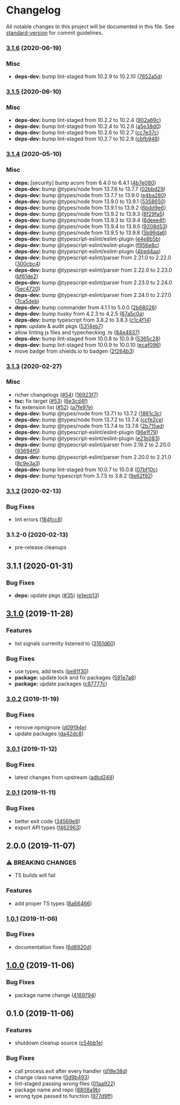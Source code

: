# Changelog

All notable changes to this project will be documented in this file. See [standard-version](https://github.com/conventional-changelog/standard-version) for commit guidelines.

### [3.1.6](https://github.com/hypercliq/shutdown-cleanup/compare/v3.1.5...v3.1.6) (2020-06-19)

### Misc

- **deps-dev:** bump lint-staged from 10.2.9 to 10.2.10 ([7652a5d](https://github.com/hypercliq/shutdown-cleanup/commit/7652a5d2f5f5d6e1219e50dbd2f9283e95d44de1))

### [3.1.5](https://github.com/hypercliq/shutdown-cleanup/compare/v3.1.4...v3.1.5) (2020-06-10)

### Misc

- **deps-dev:** bump lint-staged from 10.2.2 to 10.2.4 ([902a69c](https://github.com/hypercliq/shutdown-cleanup/commit/902a69c8ef1418446724c955a5eae5b059a0a854))
- **deps-dev:** bump lint-staged from 10.2.4 to 10.2.6 ([a5e38d0](https://github.com/hypercliq/shutdown-cleanup/commit/a5e38d0ad4f6e5aafc9f028b3376985ee0c37107))
- **deps-dev:** bump lint-staged from 10.2.6 to 10.2.7 ([cc7e37c](https://github.com/hypercliq/shutdown-cleanup/commit/cc7e37cdf5c652ef22530a402ced632ef68c053f))
- **deps-dev:** bump lint-staged from 10.2.7 to 10.2.9 ([cbfb948](https://github.com/hypercliq/shutdown-cleanup/commit/cbfb948bd2989408cf89ca77f6f0c84c1f69b35c))

### [3.1.4](https://github.com/hypercliq/shutdown-cleanup/compare/v3.1.3...v3.1.4) (2020-05-10)

### Misc

- **deps:** [security] bump acorn from 6.4.0 to 6.4.1 ([4b7e080](https://github.com/hypercliq/shutdown-cleanup/commit/4b7e08024faaef5ccb6c6e3ac5997e7ffa1e45dd))
- **deps-dev:** bump @types/node from 13.7.6 to 13.7.7 ([02bbd29](https://github.com/hypercliq/shutdown-cleanup/commit/02bbd29eb8a1394f87b7344a8a1665ad55364036))
- **deps-dev:** bump @types/node from 13.7.7 to 13.9.0 ([e4ba280](https://github.com/hypercliq/shutdown-cleanup/commit/e4ba280ac31742c4fe60a81e33f2a817e04f4039))
- **deps-dev:** bump @types/node from 13.9.0 to 13.9.1 ([5358650](https://github.com/hypercliq/shutdown-cleanup/commit/53586507a3e98fd5eac28d50dc48db46a8b6c19b))
- **deps-dev:** bump @types/node from 13.9.1 to 13.9.2 ([6bdd9e6](https://github.com/hypercliq/shutdown-cleanup/commit/6bdd9e6c4a4527f87f222d36c6a7e519ff8a0955))
- **deps-dev:** bump @types/node from 13.9.2 to 13.9.3 ([8f29fa5](https://github.com/hypercliq/shutdown-cleanup/commit/8f29fa5766148adb2d2032a473d432a3d0e11a12))
- **deps-dev:** bump @types/node from 13.9.3 to 13.9.4 ([6deee4f](https://github.com/hypercliq/shutdown-cleanup/commit/6deee4f183a76318c77d749e066368598a753649))
- **deps-dev:** bump @types/node from 13.9.4 to 13.9.5 ([9208d53](https://github.com/hypercliq/shutdown-cleanup/commit/9208d5347293213538dc882a99d232b66eff5240))
- **deps-dev:** bump @types/node from 13.9.5 to 13.9.8 ([5b96da6](https://github.com/hypercliq/shutdown-cleanup/commit/5b96da674679493a3d2ab9dbc78e217483b7d92f))
- **deps-dev:** bump @typescript-eslint/eslint-plugin ([e4e8b5b](https://github.com/hypercliq/shutdown-cleanup/commit/e4e8b5b465c845ba7f6d38f616782ddd6899056f))
- **deps-dev:** bump @typescript-eslint/eslint-plugin ([f956e8c](https://github.com/hypercliq/shutdown-cleanup/commit/f956e8cab5f67566b21500b7b266ec9aa7b3c149))
- **deps-dev:** bump @typescript-eslint/eslint-plugin ([4bed4aa](https://github.com/hypercliq/shutdown-cleanup/commit/4bed4aad07ade3d23abd2cfb2567f703f7947878))
- **deps-dev:** bump @typescript-eslint/parser from 2.21.0 to 2.22.0 ([300cbc4](https://github.com/hypercliq/shutdown-cleanup/commit/300cbc400c360a4c6c47744b540051c1e7136124))
- **deps-dev:** bump @typescript-eslint/parser from 2.22.0 to 2.23.0 ([bf61de2](https://github.com/hypercliq/shutdown-cleanup/commit/bf61de2c2776ba41d112f474fe6255c024571704))
- **deps-dev:** bump @typescript-eslint/parser from 2.23.0 to 2.24.0 ([5ec4720](https://github.com/hypercliq/shutdown-cleanup/commit/5ec4720c2836c68db002ea5586dc63f7305bf871))
- **deps-dev:** bump @typescript-eslint/parser from 2.24.0 to 2.27.0 ([7ca5deb](https://github.com/hypercliq/shutdown-cleanup/commit/7ca5debfabd10f01b1db866a445217ef42a46011))
- **deps-dev:** bump commander from 4.1.1 to 5.0.0 ([2b68026](https://github.com/hypercliq/shutdown-cleanup/commit/2b68026ccacb543a2dd401c3b78e9cec8319986a))
- **deps-dev:** bump husky from 4.2.3 to 4.2.5 ([67a5c0a](https://github.com/hypercliq/shutdown-cleanup/commit/67a5c0af96307a20dfc5f85923158723f2613aa4))
- **deps-dev:** bump typescript from 3.8.2 to 3.8.3 ([c1c4f14](https://github.com/hypercliq/shutdown-cleanup/commit/c1c4f14c5b27568e1d851097597bac6bd7dcb914))
- **npm:** update & audit pkgs ([5314eb7](https://github.com/hypercliq/shutdown-cleanup/commit/5314eb7a87778834d011328834e65515d3550071))
- allow linting js files and typechecking .ts ([84e4837](https://github.com/hypercliq/shutdown-cleanup/commit/84e4837b4637f3f8dc7e394a4cfba30c2f7da90b))
- **deps-dev:** bump lint-staged from 10.0.8 to 10.0.9 ([5365c28](https://github.com/hypercliq/shutdown-cleanup/commit/5365c289dce2c4f106a759c75519f15186b67a0f))
- **deps-dev:** bump lint-staged from 10.0.9 to 10.0.10 ([ecaf096](https://github.com/hypercliq/shutdown-cleanup/commit/ecaf096106a70c2c2fcf03b5562a17d03d51f749))
- move badge from shields.io to badgen ([2f264b3](https://github.com/hypercliq/shutdown-cleanup/commit/2f264b3766b34a0ee41a2b2a122bc9b425b6730c))

### [3.1.3](https://github.com/hypercliq/shutdown-cleanup/compare/v3.1.2...v3.1.3) (2020-02-27)

### Misc

- richer changelogs ([#54](https://github.com/hypercliq/shutdown-cleanup/issues/54)) ([16923f7](https://github.com/hypercliq/shutdown-cleanup/commit/16923f73f006cdfcad8c9ed050d7bac4bfd65346))
- **tsc:** fix target ([#53](https://github.com/hypercliq/shutdown-cleanup/issues/53)) ([6e3cd4f](https://github.com/hypercliq/shutdown-cleanup/commit/6e3cd4f20053a70175e2c420c9b36adf1025b7e5))
- fix extension list ([#52](https://github.com/hypercliq/shutdown-cleanup/issues/52)) ([a7fe97e](https://github.com/hypercliq/shutdown-cleanup/commit/a7fe97eb9f3a4ef25eeef51c345e840a88e64e79))
- **deps-dev:** bump @types/node from 13.7.1 to 13.7.2 ([1861c3c](https://github.com/hypercliq/shutdown-cleanup/commit/1861c3c77da5062e0626cb3e80bf423f39107919))
- **deps-dev:** bump @types/node from 13.7.2 to 13.7.4 ([ccfe2ce](https://github.com/hypercliq/shutdown-cleanup/commit/ccfe2ce63ba5e57fb33810f8b120430452e4fd2e))
- **deps-dev:** bump @types/node from 13.7.4 to 13.7.6 ([2b715ad](https://github.com/hypercliq/shutdown-cleanup/commit/2b715adcef1e636bbef29b8876ce6f63fd9355e4))
- **deps-dev:** bump @typescript-eslint/eslint-plugin ([96e1f79](https://github.com/hypercliq/shutdown-cleanup/commit/96e1f79cd338ae900927fc91e22c6b8e5afe6026))
- **deps-dev:** bump @typescript-eslint/eslint-plugin ([e21b083](https://github.com/hypercliq/shutdown-cleanup/commit/e21b083ce6d46ddf4f8c67b2954a2e9ace9852ca))
- **deps-dev:** bump @typescript-eslint/parser from 2.19.2 to 2.20.0 ([93694f0](https://github.com/hypercliq/shutdown-cleanup/commit/93694f0cb9f5e1d91b998654610875beed7efde6))
- **deps-dev:** bump @typescript-eslint/parser from 2.20.0 to 2.21.0 ([8c9e3a3](https://github.com/hypercliq/shutdown-cleanup/commit/8c9e3a3207a40acc1c41592ec99f95691740a31f))
- **deps-dev:** bump lint-staged from 10.0.7 to 10.0.8 ([07bf10c](https://github.com/hypercliq/shutdown-cleanup/commit/07bf10cfafe806200a1617cdd9d0b86cb0cdfbcf))
- **deps-dev:** bump typescript from 3.7.5 to 3.8.2 ([9e62f92](https://github.com/hypercliq/shutdown-cleanup/commit/9e62f92e965ed3137509a3068c5ecf12efea7f7e))

### [3.1.2](https://github.com/hypercliq/shutdown-cleanup/compare/v3.1.2-0...v3.1.2) (2020-02-13)

### Bug Fixes

- lint errors ([184fcc8](https://github.com/hypercliq/shutdown-cleanup/commit/184fcc8a07aa02d8e6130ea681dc8882a91dea0c))

### 3.1.2-0 (2020-02-13)

- pre-release cleanups

## 3.1.1 (2020-01-31)

### Bug Fixes

- **deps:** update pkgs ([#35](https://github.com/hypercliq/shutdown-cleanup/issues/35)) ([e1ecb13](https://github.com/hypercliq/shutdown-cleanup/commit/e1ecb1380a7d72fe01b71b019c5a6f2267de9770))

## [3.1.0](https://github.com/hypercliq/shutdown-cleanup/compare/v3.0.1...v3.1.0) (2019-11-28)

### Features

- list signals currenlty listened to ([3161d60](https://github.com/hypercliq/shutdown-cleanup/commit/3161d60f45ae5de0dbc2e20740c9d9e8805b9e2b))

### Bug Fixes

- use types, add tests ([be81f30](https://github.com/hypercliq/shutdown-cleanup/commit/be81f30ed93016a67ca09a853f4817c6e4b4aae5))
- **package:** update lock and fix packages ([591e7a8](https://github.com/hypercliq/shutdown-cleanup/commit/591e7a8ecfc3219c6ee4f97656c06e182ab6c611))
- **package:** update packages ([c87777c](https://github.com/hypercliq/shutdown-cleanup/commit/c87777c95aca979759afa25bc18bb5a97bf316bd))

### [3.0.2](https://github.com/hypercliq/shutdown-cleanup/compare/v3.0.1...v3.0.2) (2019-11-19)

### Bug Fixes

- remove npmignore ([d09194e](https://github.com/hypercliq/shutdown-cleanup/commit/d09194efaffb26bd92069afd0f15134c333c6479))
- update packages ([da42dc8](https://github.com/hypercliq/shutdown-cleanup/commit/da42dc8e835536e74ddaaf496464a4bc688b7646))

### [3.0.1](https://github.com/hypercliq/shutdown-cleanup/compare/v3.0.0...v3.0.1) (2019-11-12)

### Bug Fixes

- latest changes from upstream ([adbd248](https://github.com/hypercliq/shutdown-cleanup/commit/adbd2483a1405b469074fd5300ca400d005c7b42))

### [2.0.1](https://github.com/hypercliq/shutdown-cleanup/compare/v2.0.0...v2.0.1) (2019-11-11)

### Bug Fixes

- better exit code ([34569e8](https://github.com/hypercliq/shutdown-cleanup/commit/34569e84c39166e3b63cd8532fac1af0d83d7297))
- export API types ([f462963](https://github.com/hypercliq/shutdown-cleanup/commit/f4629638fc8fff61fa886d8995399c66ac8a5b1a))

## 2.0.0 (2019-11-07)

### ⚠ BREAKING CHANGES

- TS builds will fail

### Features

- add proper TS types ([8a66466](https://github.com/hypercliq/shutdown-cleanup/commit/8a6646616c5c97e0004a5f842de11d2a57f30dbe))

### [1.0.1](https://github.com/hypercliq/shutdown-cleanup/compare/v1.0.0...v1.0.1) (2019-11-06)

### Bug Fixes

- documentation fixes ([6d8920d](https://github.com/hypercliq/shutdown-cleanup/commit/6d8920d9ca751570d4b232a45569a08499b8f820))

## [1.0.0](https://github.com/hypercliq/shutdown-cleanup/compare/v0.1.0...v1.0.0) (2019-11-06)

### Bug Fixes

- package name change ([4189794](https://github.com/hypercliq/shutdown-cleanup/commit/41897945ffddab142ece391b3153f2c03d928a41))

## 0.1.0 (2019-11-06)

### Features

- shutdown cleanup source ([c54bb1e](https://github.com/hypercliq/shutdown-cleanup/commit/c54bb1eb5bbbd058240c09862c3d76a0476d910e))

### Bug Fixes

- call process.exit after every handler ([d18e38d](https://github.com/hypercliq/shutdown-cleanup/commit/d18e38d5f3e7104302c5b6371936bc4518284c36))
- change class name ([0d9b493](https://github.com/hypercliq/shutdown-cleanup/commit/0d9b493f68ba3e7dd6533072170e5f0d6ae1dbca))
- lint-staged passing wrong files ([01aa922](https://github.com/hypercliq/shutdown-cleanup/commit/01aa9222c72b7911687db5a8872a4f6cfae88502))
- package name and repo ([8808a9b](https://github.com/hypercliq/shutdown-cleanup/commit/8808a9b18e9c75ec64da077ea053049c7f4f9632))
- wrong type passed to function ([977d9ff](https://github.com/hypercliq/shutdown-cleanup/commit/977d9fff88665ec97b211efa9cd088d43c49f87b))
